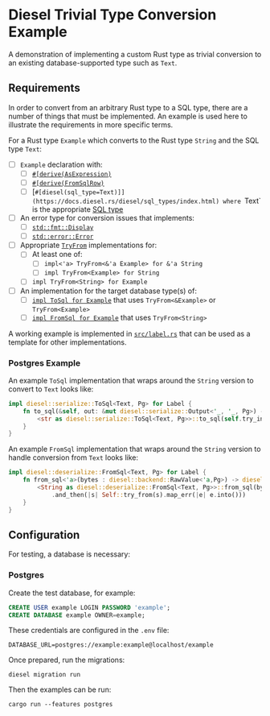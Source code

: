 # Diesel Trivial Type Conversion Example

A demonstration of implementing a custom Rust type as trivial conversion to
an existing database-supported type such as `Text`.

## Requirements

In order to convert from an arbitrary Rust type to a SQL type, there are a
number of things that must be implemented. An example is used here to
illustrate the requirements in more specific terms.

For a Rust type `Example` which converts to the Rust type `String`
and the SQL type `Text`:

- [ ] `Example` declaration with:
  - [ ] [`#[derive(AsExpression)`](https://docs.diesel.rs/2.0.x/diesel/expression/derive.AsExpression.html)
  - [ ] [`#[derive(FromSqlRow)`](https://docs.diesel.rs/2.0.x/diesel/deserialize/derive.FromSqlRow.html)
  - [ ] [`#[diesel(sql_type=Text)]](https://docs.diesel.rs/diesel/sql_types/index.html) where `Text` is the appropriate [SQL type](https://docs.diesel.rs/diesel/sql_types/index.html)
- [ ] An error type for conversion issues that implements:
  - [ ] [`std::fmt::Display`](https://doc.rust-lang.org/std/fmt/trait.Display.html)
  - [ ] [`std::error::Error`](https://doc.rust-lang.org/std/fmt/struct.Error.html)
- [ ] Appropriate [`TryFrom`](https://doc.rust-lang.org/std/convert/trait.TryFrom.html) implementations for:
  - [ ] At least one of:
    - [ ] `impl<'a> TryFrom<&'a Example> for &'a String`
    - [ ] `impl TryFrom<Example> for String`
  - [ ] `impl TryFrom<String> for Example`
- [ ] An implementation for the target database type(s) of:
  - [ ] [`impl ToSql for Example`](https://docs.diesel.rs/2.0.x/diesel/serialize/trait.ToSql.html) that uses `TryFrom<&Example>` or `TryFrom<Example>`
  - [ ] [`impl FromSql for Example`](https://docs.diesel.rs/2.0.x/diesel/deserialize/trait.FromSql.html) that uses `TryFrom<String>`

A working example is implemented in [`src/label.rs`](src/label.rs) that can be
used as a template for other implementations.

### Postgres Example

An example `ToSql` implementation that wraps around the `String` version to
convert to `Text` looks like:

```rust
impl diesel::serialize::ToSql<Text, Pg> for Label {
    fn to_sql(&self, out: &mut diesel::serialize::Output<'_, '_, Pg>) -> diesel::serialize::Result {
        <str as diesel::serialize::ToSql<Text, Pg>>::to_sql(self.try_into()?, &mut out.reborrow())
    }
}
```

An example `FromSql` implementation that wraps around the `String` version to
handle conversion from `Text` looks like:

```rust
impl diesel::deserialize::FromSql<Text, Pg> for Label {
    fn from_sql<'a>(bytes : diesel::backend::RawValue<'a,Pg>) -> diesel::deserialize::Result<Self> {
        <String as diesel::deserialize::FromSql<Text, Pg>>::from_sql(bytes)
            .and_then(|s| Self::try_from(s).map_err(|e| e.into()))
    }
}
```

## Configuration

For testing, a database is necessary:

### Postgres

Create the test database, for example:

```sql
CREATE USER example LOGIN PASSWORD 'example';
CREATE DATABASE example OWNER=example;
```

These credentials are configured in the `.env` file:

```
DATABASE_URL=postgres://example:example@localhost/example
```

Once prepared, run the migrations:

```shell
diesel migration run
```

Then the examples can be run:

```shell
cargo run --features postgres
```
